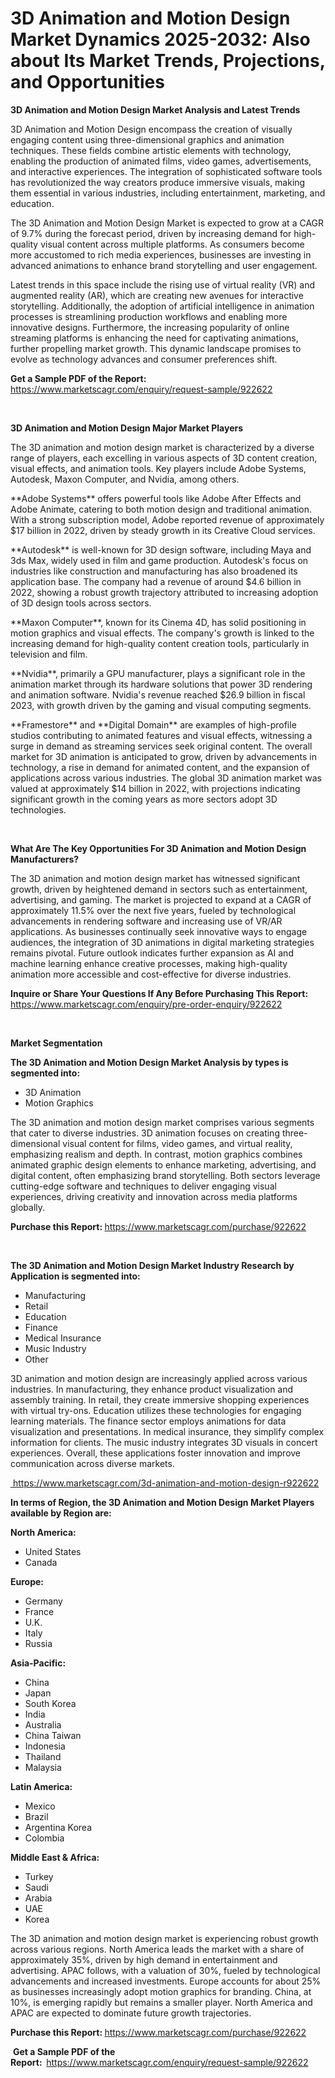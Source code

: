 <p><h1>3D Animation and Motion Design Market Dynamics 2025-2032: Also about Its Market Trends, Projections, and Opportunities</h1></p><p><strong>3D Animation and Motion Design Market Analysis and Latest Trends</strong></p>
<p><p>3D Animation and Motion Design encompass the creation of visually engaging content using three-dimensional graphics and animation techniques. These fields combine artistic elements with technology, enabling the production of animated films, video games, advertisements, and interactive experiences. The integration of sophisticated software tools has revolutionized the way creators produce immersive visuals, making them essential in various industries, including entertainment, marketing, and education.</p><p>The 3D Animation and Motion Design Market is expected to grow at a CAGR of 9.7% during the forecast period, driven by increasing demand for high-quality visual content across multiple platforms. As consumers become more accustomed to rich media experiences, businesses are investing in advanced animations to enhance brand storytelling and user engagement. </p><p>Latest trends in this space include the rising use of virtual reality (VR) and augmented reality (AR), which are creating new avenues for interactive storytelling. Additionally, the adoption of artificial intelligence in animation processes is streamlining production workflows and enabling more innovative designs. Furthermore, the increasing popularity of online streaming platforms is enhancing the need for captivating animations, further propelling market growth. This dynamic landscape promises to evolve as technology advances and consumer preferences shift.</p></p>
<p><strong>Get a Sample PDF of the Report:&nbsp;</strong> <a href="https://www.marketscagr.com/enquiry/request-sample/922622?utm_campaign=2012&utm_medium=2&utm_source=Github&utm_content=ia&utm_term=18042025&utm_id=3d-animation-and-motion-design">https://www.marketscagr.com/enquiry/request-sample/922622</a></p>
<p>&nbsp;</p>
<p><strong>3D Animation and Motion Design Major Market Players</strong></p>
<p><p>The 3D animation and motion design market is characterized by a diverse range of players, each excelling in various aspects of 3D content creation, visual effects, and animation tools. Key players include Adobe Systems, Autodesk, Maxon Computer, and Nvidia, among others.</p><p>**Adobe Systems** offers powerful tools like Adobe After Effects and Adobe Animate, catering to both motion design and traditional animation. With a strong subscription model, Adobe reported revenue of approximately $17 billion in 2022, driven by steady growth in its Creative Cloud services.</p><p>**Autodesk** is well-known for 3D design software, including Maya and 3ds Max, widely used in film and game production. Autodesk's focus on industries like construction and manufacturing has also broadened its application base. The company had a revenue of around $4.6 billion in 2022, showing a robust growth trajectory attributed to increasing adoption of 3D design tools across sectors.</p><p>**Maxon Computer**, known for its Cinema 4D, has solid positioning in motion graphics and visual effects. The company's growth is linked to the increasing demand for high-quality content creation tools, particularly in television and film. </p><p>**Nvidia**, primarily a GPU manufacturer, plays a significant role in the animation market through its hardware solutions that power 3D rendering and animation software. Nvidia's revenue reached $26.9 billion in fiscal 2023, with growth driven by the gaming and visual computing segments.</p><p>**Framestore** and **Digital Domain** are examples of high-profile studios contributing to animated features and visual effects, witnessing a surge in demand as streaming services seek original content. The overall market for 3D animation is anticipated to grow, driven by advancements in technology, a rise in demand for animated content, and the expansion of applications across various industries. The global 3D animation market was valued at approximately $14 billion in 2022, with projections indicating significant growth in the coming years as more sectors adopt 3D technologies.</p></p>
<p>&nbsp;</p>
<p><strong>What Are The Key Opportunities For 3D Animation and Motion Design Manufacturers?</strong></p>
<p><p>The 3D animation and motion design market has witnessed significant growth, driven by heightened demand in sectors such as entertainment, advertising, and gaming. The market is projected to expand at a CAGR of approximately 11.5% over the next five years, fueled by technological advancements in rendering software and increasing use of VR/AR applications. As businesses continually seek innovative ways to engage audiences, the integration of 3D animations in digital marketing strategies remains pivotal. Future outlook indicates further expansion as AI and machine learning enhance creative processes, making high-quality animation more accessible and cost-effective for diverse industries.</p></p>
<p><strong>Inquire or Share Your Questions If Any Before Purchasing This Report:</strong> <a href="https://www.marketscagr.com/enquiry/pre-order-enquiry/922622?utm_campaign=2012&utm_medium=2&utm_source=Github&utm_content=ia&utm_term=18042025&utm_id=3d-animation-and-motion-design">https://www.marketscagr.com/enquiry/pre-order-enquiry/922622</a></p>
<p>&nbsp;</p>
<p><strong>Market Segmentation</strong></p>
<p><strong>The 3D Animation and Motion Design Market Analysis by types is segmented into:</strong></p>
<p><ul><li>3D Animation</li><li>Motion Graphics</li></ul></p>
<p><p>The 3D animation and motion design market comprises various segments that cater to diverse industries. 3D animation focuses on creating three-dimensional visual content for films, video games, and virtual reality, emphasizing realism and depth. In contrast, motion graphics combines animated graphic design elements to enhance marketing, advertising, and digital content, often emphasizing brand storytelling. Both sectors leverage cutting-edge software and techniques to deliver engaging visual experiences, driving creativity and innovation across media platforms globally.</p></p>
<p><strong>Purchase this Report:&nbsp;</strong><a href="https://www.marketscagr.com/purchase/922622?utm_campaign=2012&utm_medium=2&utm_source=Github&utm_content=ia&utm_term=18042025&utm_id=3d-animation-and-motion-design">https://www.marketscagr.com/purchase/922622</a></p>
<p>&nbsp;</p>
<p><strong>The 3D Animation and Motion Design Market Industry Research by Application is segmented into:</strong></p>
<p><ul><li>Manufacturing</li><li>Retail</li><li>Education</li><li>Finance</li><li>Medical Insurance</li><li>Music Industry</li><li>Other</li></ul></p>
<p><p>3D animation and motion design are increasingly applied across various industries. In manufacturing, they enhance product visualization and assembly training. In retail, they create immersive shopping experiences with virtual try-ons. Education utilizes these technologies for engaging learning materials. The finance sector employs animations for data visualization and presentations. In medical insurance, they simplify complex information for clients. The music industry integrates 3D visuals in concert experiences. Overall, these applications foster innovation and improve communication across diverse markets.</p></p>
<p><a href="https://www.marketscagr.com/3d-animation-and-motion-design-r922622?utm_campaign=2012&utm_medium=2&utm_source=Github&utm_content=ia&utm_term=18042025&utm_id=3d-animation-and-motion-design">&nbsp;https://www.marketscagr.com/3d-animation-and-motion-design-r922622</a></p>
<p><strong>In terms of Region, the 3D Animation and Motion Design Market Players available by Region are:</strong></p>
<p>
    <p> <strong> North America: </strong>
        <ul>
            <li>United States</li>
            <li>Canada</li>
        </ul>
        </p> 
    <p> <strong> Europe: </strong>
        <ul>
            <li>Germany</li>
            <li>France</li>
            <li>U.K.</li>
            <li>Italy</li>
            <li>Russia</li>
        </ul>
        </p> 
    <p> <strong> Asia-Pacific: </strong>
        <ul>
            <li>China</li>
            <li>Japan</li>
            <li>South Korea</li>
            <li>India</li>
            <li>Australia</li>
            <li>China Taiwan</li>
            <li>Indonesia</li>
            <li>Thailand</li>
            <li>Malaysia</li>
        </ul>
        </p> 
    <p> <strong> Latin America: </strong>
        <ul>
            <li>Mexico</li>
            <li>Brazil</li>
            <li>Argentina Korea</li>
            <li>Colombia</li>
        </ul>
        </p> 
    <p> <strong> Middle East & Africa: </strong>
        <ul>
            <li>Turkey</li>
            <li>Saudi</li>
            <li>Arabia</li>
            <li>UAE</li>
            <li>Korea</li>
        </ul>
    </p>
    </p>
<p><p>The 3D animation and motion design market is experiencing robust growth across various regions. North America leads the market with a share of approximately 35%, driven by high demand in entertainment and advertising. APAC follows, with a valuation of 30%, fueled by technological advancements and increased investments. Europe accounts for about 25% as businesses increasingly adopt motion graphics for branding. China, at 10%, is emerging rapidly but remains a smaller player. North America and APAC are expected to dominate future growth trajectories.</p></p>
<p><strong>Purchase this Report: </strong><a href="https://www.marketscagr.com/purchase/922622?utm_campaign=2012&utm_medium=2&utm_source=Github&utm_content=ia&utm_term=18042025&utm_id=3d-animation-and-motion-design">https://www.marketscagr.com/purchase/922622</a></p>
<p>&nbsp;<strong>Get a Sample PDF of the Report:&nbsp;&nbsp;</strong><a href="https://www.marketscagr.com/enquiry/request-sample/922622?utm_campaign=2012&utm_medium=2&utm_source=Github&utm_content=ia&utm_term=18042025&utm_id=3d-animation-and-motion-design">https://www.marketscagr.com/enquiry/request-sample/922622</a></p>
<p><strong></strong></p>
<p><p></p><p></p><p></p></p>